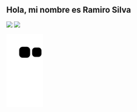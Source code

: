 ## Hola, mi nombre es Ramiro Silva
 <div align-items="justify-content: center;"  
  <a href="https://github.com/ramirinho10">
  <img height="120em" src="https://github-readme-stats.vercel.app/api?username=ramirinho10&show_icons=true&theme=gotham&include_all_commits=true&count_private=true"/>
  <img height="120em" src="https://github-readme-stats.vercel.app/api/top-langs/?username=ramirinho10&layout=compact&langs_count=7&theme=gotham"/>
</div>
  
 
 
  ![Snake animation](https://github.com/rafaballerini/rafaballerini/blob/output/github-contribution-grid-snake.svg)
 

